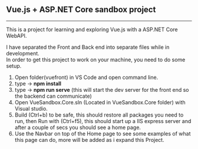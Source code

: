 ## Vue.js + ASP.NET Core sandbox project

---

This is a project for learning and exploring Vue.js with a ASP.NET Core WebAPI.

I have separated the Front and Back end into separate files while in development.  
In order to get this project to work on your machine, you need to do some setup.

1. Open folder(vuefront) in VS Code and open command line.
2. type -> **npm install**
3. type -> **npm run serve** (this will start the dev server for the front end so the backend can communicate)
4. Open VueSandbox.Core.sln (Located in VueSandbox.Core folder) with Visual studio.
5. Build (Ctrl+b) to be safe, this should restore all packages you need to run, then Run with (Ctrl+f5), this should start up a IIS express server and after a couple of secs you should see a home page.
6. Use the Navbar on top of the Home page to see some examples of what this page can do, more will be added as i expand this Project.
